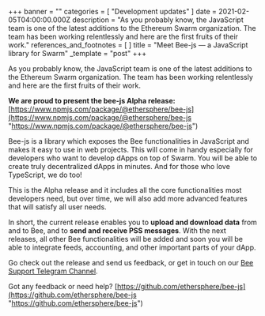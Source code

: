 +++
banner = ""
categories = [ "Development updates" ]
date = 2021-02-05T04:00:00.000Z
description = "As you probably know, the JavaScript team is one of the latest additions to the Ethereum Swarm organization. The team has been working relentlessly and here are the first fruits of their work."
references_and_footnotes = [ ]
title = "Meet Bee-js — a JavaScript library for Swarm"
_template = "post"
+++


As you probably know, the JavaScript team is one of the latest additions to the Ethereum Swarm organization. The team has been working relentlessly and here are the first fruits of their work.

**We are proud to present the bee-js Alpha release:** [https://www.npmjs.com/package/@ethersphere/bee-js](https://www.npmjs.com/package/@ethersphere/bee-js "https://www.npmjs.com/package/@ethersphere/bee-js")

Bee-js is a library which exposes the Bee functionalities in JavaScript and makes it easy to use in web projects. This will come in handy especially for developers who want to develop dApps on top of Swarm. You will be able to create truly decentralized dApps in minutes. And for those who love TypeScript, we do too!

This is the Alpha release and it includes all the core functionalities most developers need, but over time, we will also add more advanced features that will satisfy all user needs.

In short, the current release enables you to **upload and download data** from and to Bee, and to **send and receive PSS messages**. With the next releases, all other Bee functionalities will be added and soon you will be able to integrate feeds, accounting, and other important parts of your dApp.

Go check out the release and send us feedback, or get in touch on our [Bee Support Telegram Channel](https://t.me/joinchat/LTr8vBf8JshNlAD3m9BGJQ).

Got any feedback or need help? [https://github.com/ethersphere/bee-js](https://github.com/ethersphere/bee-js "https://github.com/ethersphere/bee-js")
